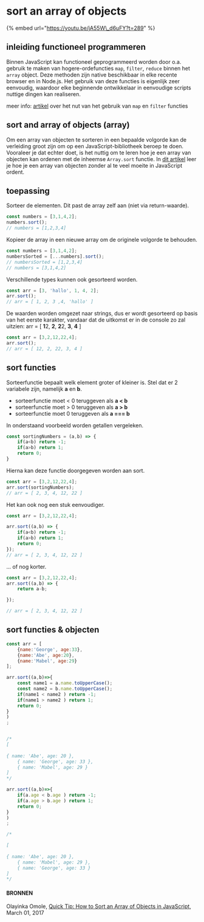# sort an array of objects

{% embed url="https://youtu.be/jA55W\_d6uFY?t=289" %}

## inleiding functioneel programmeren

Binnen JavaScript kan functioneel geprogrammeerd worden door o.a. gebruik te maken van hogere-ordefuncties `map`, `filter`, `reduce` binnen het `array` object. Deze methoden zijn native beschikbaar in elke recente browser en in Node.js. Het gebruik van deze functies is eigenlijk zeer eenvoudig, waardoor elke beginnende ontwikkelaar in eenvoudige scripts nuttige dingen kan realiseren.

meer info: [artikel](https://gofore.com/en/why-you-should-replace-foreach/) over het nut van het gebruik van `map` en `filter` functies

## sort and array of objects \(array\)

Om een array van objecten te sorteren in een bepaalde volgorde kan de verleiding groot zijn om op een JavaScript-bibliotheek beroep te doen. Vooraleer je dat echter doet, is het nuttig om te leren hoe je een array van objecten kan ordenen met de inheemse `Array.sort` functie. In [dit artikel](https://www.sitepoint.com/sort-an-array-of-objects-in-javascript/) leer je hoe je een array van objecten zonder al te veel moeite in JavaScript ordent.

## toepassing

Sorteer de elementen. Dit past de array zelf aan \(niet via return-waarde\).

```javascript
const numbers = [3,1,4,2];
numbers.sort();
// numbers = [1,2,3,4]
```

Kopieer de array in een nieuwe array om de originele volgorde te behouden.

```javascript
const numbers = [3,1,4,2];
numbersSorted = [...numbers].sort();
// numbersSorted = [1,2,3,4]
// numbers = [3,1,4,2]
```

Verschillende types kunnen ook gesorteerd worden. 

```javascript
const arr = [3, 'hallo', 1, 4, 2];
arr.sort();
// arr = [ 1, 2, 3 ,4, 'hallo' ]
```

De waarden worden omgezet naar strings, dus er wordt gesorteerd op basis van het eerste karakter, vandaar dat de uitkomst er in de console zo zal uitzien:  arr = \[ **1**2, **2**, **2**2, **3**, **4** \]

```javascript
const arr = [3,2,12,22,4];
arr.sort();
// arr = [ 12, 2, 22, 3, 4 ]
```

## sort functies

Sorteerfunctie bepaalt welk element groter of kleiner is. Stel dat er 2 variabele zijn, namelijk **a** en **b**.

* sorteerfunctie moet &lt; 0 teruggeven als **a &lt; b**
* sorteerfunctie moet &gt; 0 teruggeven als **a &gt; b**
* sorteerfunctie moet 0 teruggeven als **a === b**

In onderstaand voorbeeld worden getallen vergeleken.

```javascript
const sortingNumbers = (a,b) => {
    if(a<b) return -1;
    if(a>b) return 1;
    return 0;
}
```

Hierna kan deze functie doorgegeven worden aan sort.

```javascript
const arr = [3,2,12,22,4];
arr.sort(sortingNumbers);
// arr = [ 2, 3, 4, 12, 22 ]
```

Het kan ook nog een stuk eenvoudiger.

```javascript
const arr = [3,2,12,22,4];
arr.sort((a,b) => {
    if(a<b) return -1;
    if(a>b) return 1;
    return 0;
});
// arr = [ 2, 3, 4, 12, 22 ]
```

... of nog korter.

```javascript
const arr = [3,2,12,22,4];
arr.sort((a,b) => {
    return a-b;
});
// arr = [ 2, 3, 4, 12, 22 ]
```

## sort functies & objecten

```javascript
const arr = [
    {name:'George', age:33},
    {name:'Abe', age:20},
    {name:'Mabel', age:29}
];
```

```javascript
arr.sort((a,b)=>{
    const name1 = a.name.toUpperCase();
    const name2 = b.name.toUpperCase();
    if(name1 < name2 ) return -1;
    if(name1 > name2 ) return 1;
    return 0;
}
);

/*
[
    { name: 'Abe', age: 20 },
    { name: 'George', age: 33 },
    { name: 'Mabel', age: 29 }
]
*/
```

```javascript
arr.sort((a,b)=>{
    if(a.age < b.age ) return -1;
    if(a.age > b.age ) return 1;
    return 0;
}
);

/*
[
    { name: 'Abe', age: 20 },
    { name: 'Mabel', age: 29 },
    { name: 'George', age: 33 }
]
*/
```



#### BRONNEN

Olayinka Omole, [Quick Tip: How to Sort an Array of Objects in JavaScript](https://www.sitepoint.com/sort-an-array-of-objects-in-javascript/?utm_source=javascriptweekly&utm_medium=email), March 01, 2017

